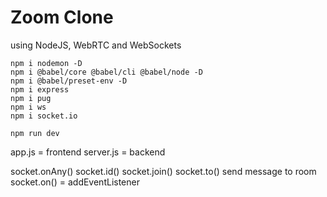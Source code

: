 # Zoom Clone

using NodeJS, WebRTC and WebSockets

```
npm i nodemon -D
npm i @babel/core @babel/cli @babel/node -D
npm i @babel/preset-env -D
npm i express
npm i pug
npm i ws
npm i socket.io
```

```
npm run dev
```

app.js = frontend
server.js = backend

socket.onAny()
socket.id()
socket.join()
socket.to() send message to room
socket.on() = addEventListener
